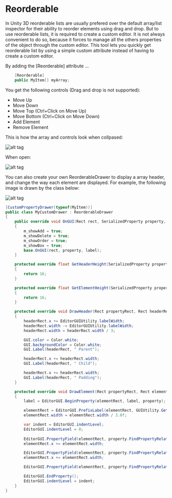 # Reorderable

In Unity 3D reorderable lists are usually prefered over the default array/list inspector for their ability to reorder elements using drag and drop. But to use reorderable lists, it is required to create a custom editor. It is not always convenient to do so, because it forces to manage all the others properties of the object through the custom editor. This tool lets you quickly get reorderable list by using a simple custom attribute instead of having to create a custom editor. 

By adding the [Reorderable] attribute ...
```cs
    [Reorderable]
    public MyItem[] myArray;
```

You get the following controls (Drag and drop is not supported):
 - Move Up
 - Move Down
 - Move Top (Ctrl+Click on Move Up)
 - Move Bottom (Ctrl+Click on Move Down)
 - Add Element 
 - Remove Element 

This is how the array and controls look when collpased:

![alt tag](https://cloud.githubusercontent.com/assets/13844285/23100455/1410a36e-f64f-11e6-8d53-19814474632f.png)

When open:

![alt tag](https://cloud.githubusercontent.com/assets/13844285/23100244/25737f14-f64a-11e6-8c43-9717b01ced71.png)

You can also create your own ReorderableDrawer to display a array header, and change the way each element are displayed. For example, the following image is drawn by the class below:

![alt tag](https://cloud.githubusercontent.com/assets/13844285/23328168/3c4640ca-fae9-11e6-8436-74d77124d032.png)

```cs
[CustomPropertyDrawer(typeof(MyItem))]
public class MyCustomDrawer : ReorderableDrawer
{
    public override void OnGUI(Rect rect, SerializedProperty property, GUIContent label)
    {
        m_showAdd = true;
        m_showDelete = true;
        m_showOrder = true;
        m_showBox = true;
        base.OnGUI(rect, property, label);
    }

    protected override float GetHeaderHeight(SerializedProperty property, GUIContent label)
    {
        return 16;
    }

    protected override float GetElementHeight(SerializedProperty property, GUIContent label)
    {
        return 16;
    }

    protected override void DrawHeader(Rect propertyRect, Rect headerRect, SerializedProperty property, GUIContent label)
    {
        headerRect.x += EditorGUIUtility.labelWidth;
        headerRect.width -= EditorGUIUtility.labelWidth;
        headerRect.width = headerRect.width / 3;

        GUI.color = Color.white;
        GUI.backgroundColor = Color.white;
        GUI.Label(headerRect, " Parent");

        headerRect.x += headerRect.width;
        GUI.Label(headerRect, " Child");

        headerRect.x += headerRect.width;
        GUI.Label(headerRect, " Padding");
    }

    protected override void DrawElement(Rect propertyRect, Rect elementRect, SerializedProperty property, GUIContent label)
    {
        label = EditorGUI.BeginProperty(elementRect, label, property);

        elementRect = EditorGUI.PrefixLabel(elementRect, GUIUtility.GetControlID(FocusType.Passive), label);
        elementRect.width = elementRect.width / 3.0f;

        var indent = EditorGUI.indentLevel;
        EditorGUI.indentLevel = 0;
        
        EditorGUI.PropertyField(elementRect, property.FindPropertyRelative("m_name"), GUIContent.none);
        elementRect.x += elementRect.width;

        EditorGUI.PropertyField(elementRect, property.FindPropertyRelative("m_value"), GUIContent.none);
        elementRect.x += elementRect.width;

        EditorGUI.PropertyField(elementRect, property.FindPropertyRelative("m_color"), GUIContent.none);

        EditorGUI.EndProperty();
        EditorGUI.indentLevel = indent;
    }
}
```

